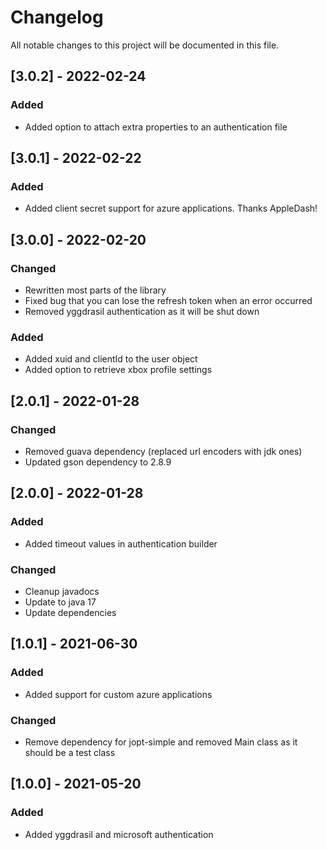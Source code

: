 # Changelog
All notable changes to this project will be documented in this file.

## [3.0.2] - 2022-02-24
### Added
 - Added option to attach extra properties to an authentication file

## [3.0.1] - 2022-02-22
### Added
 - Added client secret support for azure applications. Thanks AppleDash!

## [3.0.0] - 2022-02-20
### Changed
 - Rewritten most parts of the library
 - Fixed bug that you can lose the refresh token when an error occurred
 - Removed yggdrasil authentication as it will be shut down

### Added
 - Added xuid and clientId to the user object
 - Added option to retrieve xbox profile settings

## [2.0.1] - 2022-01-28
### Changed
 - Removed guava dependency (replaced url encoders with jdk ones)
 - Updated gson dependency to 2.8.9

## [2.0.0] - 2022-01-28
### Added
 - Added timeout values in authentication builder
 
### Changed
 - Cleanup javadocs
 - Update to java 17
 - Update dependencies

## [1.0.1] - 2021-06-30
### Added
 - Added support for custom azure applications
 
### Changed
 - Remove dependency for jopt-simple and removed Main class as it should be a test class

## [1.0.0] - 2021-05-20
### Added
 - Added yggdrasil and microsoft authentication